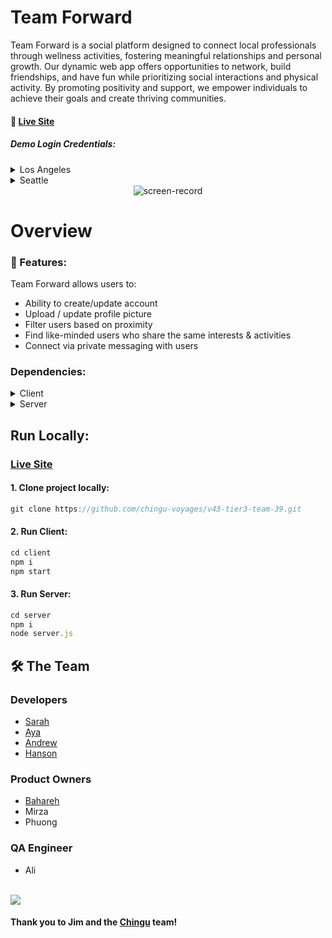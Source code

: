 
   # Team Forward


Team Forward is a social platform designed to connect local professionals through wellness activities, fostering meaningful relationships and personal growth. Our dynamic web app offers opportunities to network, build friendships, and have fun while prioritizing social interactions and physical activity. By promoting positivity and support, we empower individuals to achieve their goals and create thriving communities.

#### 🔗 [Live Site](https://zippy-kangaroo-408751.netlify.app/)

##### Demo Login Credentials:
<details>
  <summary>Los Angeles</summary>
  <ul>
    <li>Email: demo@la.com</li>
    <li>Password: 123</li>
  </ul>
</details>
<!-- <details>
  <summary>San Francisco</summary>
  <ul>
    <li>** not set up yet **</li>
    <li>Email: demo@sf.com</li>
    <li>Password: 123</li>
  </ul>
</details> -->
<details>
  <summary>Seattle</summary>
  <ul>
    <li>Email: demo@sea.com</li>
    <li>Password: 123</li>
  </ul>
</details>

<div align="center">
   <img src="https://user-images.githubusercontent.com/97640502/233798618-7c0675dd-01df-4c0e-b21e-8eb62f4f1afe.gif" alt="screen-record" />
</div>

# Overview

### :dart: Features:

Team Forward allows users to:
- Ability to create/update account
- Upload / update profile picture
- Filter users based on proximity 
- Find like-minded users who share the same interests & activities
- Connect via private messaging with users


### Dependencies:

<details>
  <summary>Client</summary>
  <ul>
    <li>Javascript</li>
    <li>React.js</li>
    <li>Tailwind.css</li>
    <li>Tailwind-elements</li>
    <li>React-router-dom</li>
    <li>Axios</li>
  </ul>
</details>

<details>
  <summary>Server</summary>
  <ul>
    <li>MongoDB</li>
    <li>Express.js</li>
    <li>Node.js</li>
    <li>Mongoose</li>
    <li>Passport.js</li>
    <li>Dotenv</li>
    <li>Cloudinary</li>
    <li>JWT</li>
    <li>Socket.io</li>
  </ul>
</details>



## Run Locally:

 ### [Live Site](https://zippy-kangaroo-408751.netlify.app/)
 
#### 1. Clone project locally:
```javascript
git clone https://github.com/chingu-voyages/v43-tier3-team-39.git
```
#### 2. Run Client:
```javascript
cd client
npm i 
npm start
```
#### 3. Run Server:
```javascript
cd server
npm i 
node server.js
```

<!-- Contributing -->
## 🛠 The Team

### Developers
- [Sarah](https://github.com/smurph7894)
- [Aya](https://github.com/adbshiau) 
- [Andrew](https://github.com/Andrewgl22)
- [Hanson](https://github.com/hansontram)

### Product Owners
- [Bahareh](https://github.com/onetoughcookie226)
- Mirza
- Phuong

### QA Engineer
- Ali

<br/>

<a href="https://github.com/chingu-voyages/v43-tier3-team-39/graphs/contributors">
  <img src="https://contrib.rocks/image?repo=chingu-voyages/v43-tier3-team-39" />
</a>



#### Thank you to Jim and the [Chingu](https://www.chingu.io/) team!



